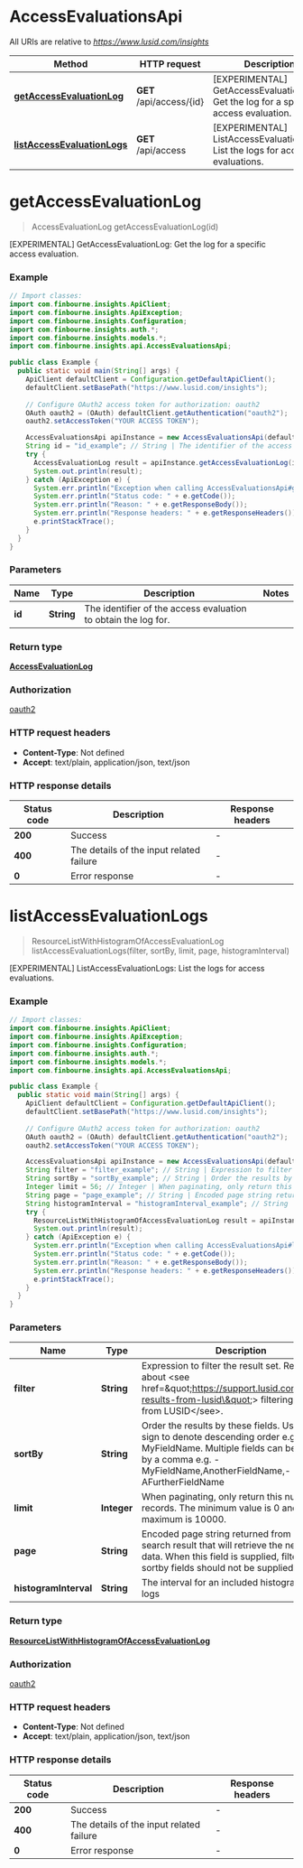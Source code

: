 # AccessEvaluationsApi

All URIs are relative to *https://www.lusid.com/insights*

Method | HTTP request | Description
------------- | ------------- | -------------
[**getAccessEvaluationLog**](AccessEvaluationsApi.md#getAccessEvaluationLog) | **GET** /api/access/{id} | [EXPERIMENTAL] GetAccessEvaluationLog: Get the log for a specific access evaluation.
[**listAccessEvaluationLogs**](AccessEvaluationsApi.md#listAccessEvaluationLogs) | **GET** /api/access | [EXPERIMENTAL] ListAccessEvaluationLogs: List the logs for access evaluations.


<a name="getAccessEvaluationLog"></a>
# **getAccessEvaluationLog**
> AccessEvaluationLog getAccessEvaluationLog(id)

[EXPERIMENTAL] GetAccessEvaluationLog: Get the log for a specific access evaluation.

### Example
```java
// Import classes:
import com.finbourne.insights.ApiClient;
import com.finbourne.insights.ApiException;
import com.finbourne.insights.Configuration;
import com.finbourne.insights.auth.*;
import com.finbourne.insights.models.*;
import com.finbourne.insights.api.AccessEvaluationsApi;

public class Example {
  public static void main(String[] args) {
    ApiClient defaultClient = Configuration.getDefaultApiClient();
    defaultClient.setBasePath("https://www.lusid.com/insights");
    
    // Configure OAuth2 access token for authorization: oauth2
    OAuth oauth2 = (OAuth) defaultClient.getAuthentication("oauth2");
    oauth2.setAccessToken("YOUR ACCESS TOKEN");

    AccessEvaluationsApi apiInstance = new AccessEvaluationsApi(defaultClient);
    String id = "id_example"; // String | The identifier of the access evaluation to obtain the log for.
    try {
      AccessEvaluationLog result = apiInstance.getAccessEvaluationLog(id);
      System.out.println(result);
    } catch (ApiException e) {
      System.err.println("Exception when calling AccessEvaluationsApi#getAccessEvaluationLog");
      System.err.println("Status code: " + e.getCode());
      System.err.println("Reason: " + e.getResponseBody());
      System.err.println("Response headers: " + e.getResponseHeaders());
      e.printStackTrace();
    }
  }
}
```

### Parameters

Name | Type | Description  | Notes
------------- | ------------- | ------------- | -------------
 **id** | **String**| The identifier of the access evaluation to obtain the log for. |

### Return type

[**AccessEvaluationLog**](AccessEvaluationLog.md)

### Authorization

[oauth2](../README.md#oauth2)

### HTTP request headers

 - **Content-Type**: Not defined
 - **Accept**: text/plain, application/json, text/json

### HTTP response details
| Status code | Description | Response headers |
|-------------|-------------|------------------|
**200** | Success |  -  |
**400** | The details of the input related failure |  -  |
**0** | Error response |  -  |

<a name="listAccessEvaluationLogs"></a>
# **listAccessEvaluationLogs**
> ResourceListWithHistogramOfAccessEvaluationLog listAccessEvaluationLogs(filter, sortBy, limit, page, histogramInterval)

[EXPERIMENTAL] ListAccessEvaluationLogs: List the logs for access evaluations.

### Example
```java
// Import classes:
import com.finbourne.insights.ApiClient;
import com.finbourne.insights.ApiException;
import com.finbourne.insights.Configuration;
import com.finbourne.insights.auth.*;
import com.finbourne.insights.models.*;
import com.finbourne.insights.api.AccessEvaluationsApi;

public class Example {
  public static void main(String[] args) {
    ApiClient defaultClient = Configuration.getDefaultApiClient();
    defaultClient.setBasePath("https://www.lusid.com/insights");
    
    // Configure OAuth2 access token for authorization: oauth2
    OAuth oauth2 = (OAuth) defaultClient.getAuthentication("oauth2");
    oauth2.setAccessToken("YOUR ACCESS TOKEN");

    AccessEvaluationsApi apiInstance = new AccessEvaluationsApi(defaultClient);
    String filter = "filter_example"; // String | Expression to filter the result set. Read more about <see href=\"https://support.lusid.com/filtering-results-from-lusid\"> filtering results from LUSID</see>.
    String sortBy = "sortBy_example"; // String | Order the results by these fields. Use the '-' sign to denote descending order e.g. -MyFieldName. Multiple fields can be denoted by a comma e.g. -MyFieldName,AnotherFieldName,-AFurtherFieldName
    Integer limit = 56; // Integer | When paginating, only return this number of records. The minimum value is 0 and the maximum is 10000.
    String page = "page_example"; // String | Encoded page string returned from a previous search result that will retrieve the next page of data. When this field is supplied, filter and sortby fields should not be supplied.
    String histogramInterval = "histogramInterval_example"; // String | The interval for an included histogram of the logs
    try {
      ResourceListWithHistogramOfAccessEvaluationLog result = apiInstance.listAccessEvaluationLogs(filter, sortBy, limit, page, histogramInterval);
      System.out.println(result);
    } catch (ApiException e) {
      System.err.println("Exception when calling AccessEvaluationsApi#listAccessEvaluationLogs");
      System.err.println("Status code: " + e.getCode());
      System.err.println("Reason: " + e.getResponseBody());
      System.err.println("Response headers: " + e.getResponseHeaders());
      e.printStackTrace();
    }
  }
}
```

### Parameters

Name | Type | Description  | Notes
------------- | ------------- | ------------- | -------------
 **filter** | **String**| Expression to filter the result set. Read more about &lt;see href&#x3D;\&quot;https://support.lusid.com/filtering-results-from-lusid\&quot;&gt; filtering results from LUSID&lt;/see&gt;. | [optional]
 **sortBy** | **String**| Order the results by these fields. Use the &#39;-&#39; sign to denote descending order e.g. -MyFieldName. Multiple fields can be denoted by a comma e.g. -MyFieldName,AnotherFieldName,-AFurtherFieldName | [optional]
 **limit** | **Integer**| When paginating, only return this number of records. The minimum value is 0 and the maximum is 10000. | [optional]
 **page** | **String**| Encoded page string returned from a previous search result that will retrieve the next page of data. When this field is supplied, filter and sortby fields should not be supplied. | [optional]
 **histogramInterval** | **String**| The interval for an included histogram of the logs | [optional]

### Return type

[**ResourceListWithHistogramOfAccessEvaluationLog**](ResourceListWithHistogramOfAccessEvaluationLog.md)

### Authorization

[oauth2](../README.md#oauth2)

### HTTP request headers

 - **Content-Type**: Not defined
 - **Accept**: text/plain, application/json, text/json

### HTTP response details
| Status code | Description | Response headers |
|-------------|-------------|------------------|
**200** | Success |  -  |
**400** | The details of the input related failure |  -  |
**0** | Error response |  -  |

